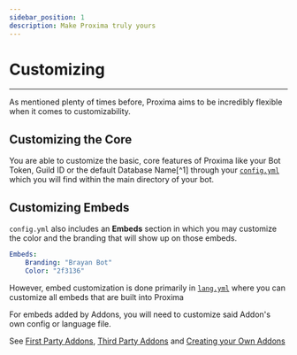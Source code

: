 ```yaml
---
sidebar_position: 1
description: Make Proxima truly yours
---
```


# Customizing

---
As mentioned plenty of times before, Proxima aims to be incredibly flexible when it comes to customizability.

## Customizing the Core

You are able to customize the basic, core features of Proxima like your Bot Token, Guild ID or the default Database Name[^1] through your [`config.yml`](/docs/Management/config) which you will find within the main directory of your bot.
## Customizing Embeds

`config.yml` also includes an **Embeds** section in which you may customize the color and the branding that will show up on those embeds.

```yaml
Embeds:
    Branding: "Brayan Bot"
    Color: "2f3136"
```

However, embed customization is done primarily in [`lang.yml`](/docs/Management/lang) where you can customize all embeds that are built into Proxima

For embeds added by Addons, you will need to customize said Addon's own config or language file.

See [First Party Addons](/docs/Developers/Addons/first-party), [Third Party Addons](/docs/Developers/Addons/third-party) and [Creating your Own Addons](/docs/Developers/Addons/creating-addons)